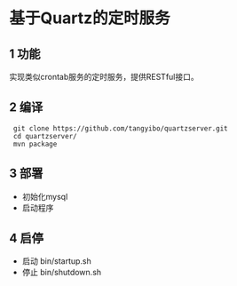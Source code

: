 # 基于Quartz的定时服务

## 1 功能

   实现类似crontab服务的定时服务，提供RESTful接口。

## 2 编译

```
 git clone https://github.com/tangyibo/quartzserver.git 
 cd quartzserver/
 mvn package
```

## 3 部署
 - 初始化mysql
 - 启动程序

## 4 启停
 - 启动
 bin/startup.sh
 - 停止
 bin/shutdown.sh
